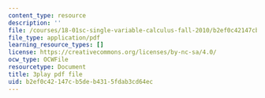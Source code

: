 ```yaml
---
content_type: resource
description: ''
file: /courses/18-01sc-single-variable-calculus-fall-2010/b2ef0c42147cb5deb4315fdab3cd64ec_PNTnmH6jsRI.pdf
file_type: application/pdf
learning_resource_types: []
license: https://creativecommons.org/licenses/by-nc-sa/4.0/
ocw_type: OCWFile
resourcetype: Document
title: 3play pdf file
uid: b2ef0c42-147c-b5de-b431-5fdab3cd64ec
---
```

